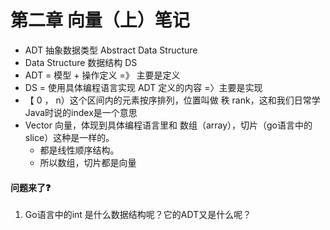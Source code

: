 # 第二章 向量（上）笔记



- ADT 抽象数据类型 Abstract Data Structure
- Data Structure 数据结构 DS
- ADT = 模型 + 操作定义 =》 主要是定义
- DS = 使用具体编程语言实现 ADT 定义的内容 =〉主要是实现
- 【 0 ， n）这个区间内的元素按序排列，位置叫做 秩 rank，这和我们日常学Java时说的index是一个意思
- Vector 向量，体现到具体编程语言里和 数组（array），切片（go语言中的 slice）这种是一样的。
  - 都是线性顺序结构。
  - 所以数组，切片都是向量



#### 问题来了❓

1. Go语言中的int 是什么数据结构呢？它的ADT又是什么呢？

   